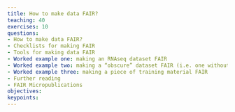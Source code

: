 ```yaml
---
title: How to make data FAIR?
teaching: 40
exercises: 10
questions:
- How to make data FAIR?
- Checklists for making FAIR
- Tools for making data FAIR
- Worked example one: making an RNAseq dataset FAIR
- Worked example two: making a “obscure” dataset FAIR (i.e. one without a metadata standard or public repository)
- Worked example three: making a piece of training material FAIR
- Further reading
- FAIR Micropublications
objectives:
keypoints:
---
```

